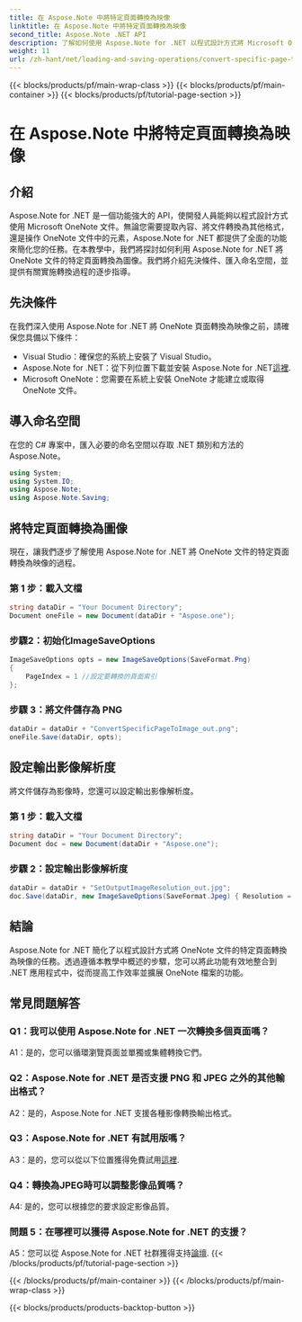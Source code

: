 ```yaml
---
title: 在 Aspose.Note 中將特定頁面轉換為映像
linktitle: 在 Aspose.Note 中將特定頁面轉換為映像
second_title: Aspose.Note .NET API
description: 了解如何使用 Aspose.Note for .NET 以程式設計方式將 Microsoft OneNote 文件的特定頁面轉換為映像。
weight: 11
url: /zh-hant/net/loading-and-saving-operations/convert-specific-page-to-image/
---
```


{{< blocks/products/pf/main-wrap-class >}}
{{< blocks/products/pf/main-container >}}
{{< blocks/products/pf/tutorial-page-section >}}

# 在 Aspose.Note 中將特定頁面轉換為映像

## 介紹

Aspose.Note for .NET 是一個功能強大的 API，使開發人員能夠以程式設計方式使用 Microsoft OneNote 文件。無論您需要提取內容、將文件轉換為其他格式，還是操作 OneNote 文件中的元素，Aspose.Note for .NET 都提供了全面的功能來簡化您的任務。在本教學中，我們將探討如何利用 Aspose.Note for .NET 將 OneNote 文件的特定頁面轉換為圖像。我們將介紹先決條件、匯入命名空間，並提供有關實施轉換過程的逐步指導。

## 先決條件

在我們深入使用 Aspose.Note for .NET 將 OneNote 頁面轉換為映像之前，請確保您具備以下條件：

- Visual Studio：確保您的系統上安裝了 Visual Studio。
-  Aspose.Note for .NET：從下列位置下載並安裝 Aspose.Note for .NET[這裡](https://releases.aspose.com/note/net/).
- Microsoft OneNote：您需要在系統上安裝 OneNote 才能建立或取得 OneNote 文件。

## 導入命名空間

在您的 C# 專案中，匯入必要的命名空間以存取 .NET 類別和方法的 Aspose.Note。

```csharp
using System;
using System.IO;
using Aspose.Note;
using Aspose.Note.Saving;
```

## 將特定頁面轉換為圖像

現在，讓我們逐步了解使用 Aspose.Note for .NET 將 OneNote 文件的特定頁面轉換為映像的過程。

### 第 1 步：載入文檔

```csharp
string dataDir = "Your Document Directory";
Document oneFile = new Document(dataDir + "Aspose.one");
```

### 步驟2：初始化ImageSaveOptions

```csharp
ImageSaveOptions opts = new ImageSaveOptions(SaveFormat.Png)
{
    PageIndex = 1 //設定要轉換的頁面索引
};
```

### 步驟 3：將文件儲存為 PNG

```csharp
dataDir = dataDir + "ConvertSpecificPageToImage_out.png";
oneFile.Save(dataDir, opts);
```

## 設定輸出影像解析度

將文件儲存為影像時，您還可以設定輸出影像解析度。

### 第 1 步：載入文檔

```csharp
string dataDir = "Your Document Directory";
Document doc = new Document(dataDir + "Aspose.one");
```

### 步驟 2：設定輸出影像解析度

```csharp
dataDir = dataDir + "SetOutputImageResolution_out.jpg";
doc.Save(dataDir, new ImageSaveOptions(SaveFormat.Jpeg) { Resolution = 220 });
```

## 結論

Aspose.Note for .NET 簡化了以程式設計方式將 OneNote 文件的特定頁面轉換為映像的任務。透過遵循本教學中概述的步驟，您可以將此功能有效地整合到 .NET 應用程式中，從而提高工作效率並擴展 OneNote 檔案的功能。

## 常見問題解答

### Q1：我可以使用 Aspose.Note for .NET 一次轉換多個頁面嗎？

A1：是的，您可以循環瀏覽頁面並單獨或集體轉換它們。

### Q2：Aspose.Note for .NET 是否支援 PNG 和 JPEG 之外的其他輸出格式？

A2：是的，Aspose.Note for .NET 支援各種影像轉換輸出格式。

### Q3：Aspose.Note for .NET 有試用版嗎？

 A3：是的，您可以從以下位置獲得免費試用[這裡](https://releases.aspose.com/).

### Q4：轉換為JPEG時可以調整影像品質嗎？

A4: 是的，您可以根據您的要求設定影像品質。

### 問題 5：在哪裡可以獲得 Aspose.Note for .NET 的支援？

 A5：您可以從 Aspose.Note for .NET 社群獲得支持[論壇](https://forum.aspose.com/c/note/28).
{{< /blocks/products/pf/tutorial-page-section >}}

{{< /blocks/products/pf/main-container >}}
{{< /blocks/products/pf/main-wrap-class >}}

{{< blocks/products/products-backtop-button >}}
